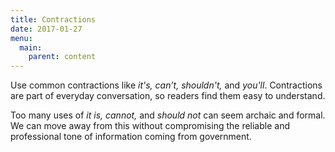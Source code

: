 ```yaml
---
title: Contractions
date: 2017-01-27
menu:
  main:
    parent: content
---
```


Use common contractions like *it's, can’t, shouldn't,* and *you'll*. Contractions are part of everyday conversation, so readers find them easy to understand.

Too many uses of *it is, cannot,* and *should not* can seem archaic and formal. We can move away from this without compromising the reliable and professional tone of information coming from government.
